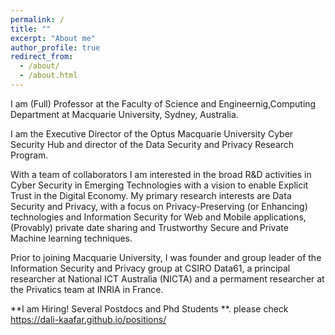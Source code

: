 ```yaml
---
permalink: /
title: ""
excerpt: "About me"
author_profile: true
redirect_from: 
  - /about/
  - /about.html
---
```


I am (Full) Professor at the Faculty of Science and Engineernig,Computing Department at Macquarie University, Sydney, Australia. 

I am the Executive Director of the Optus Macquarie University Cyber Security Hub and director of the Data Security and Privacy Research Program. 

With a team of collaborators I am interested in the broad R&D activities in Cyber Security in Emerging Technologies with a vision to enable Explicit Trust in the Digital Economy. My primary research interests are Data Security and Privacy, with a focus on Privacy-Preserving (or Enhancing) technologies and Information Security for Web and Mobile applications, (Provably) private date sharing and Trustworthy Secure and Private Machine learning techniques. 

Prior to joining Macquarie University, I was founder and group leader of the Information Security and Privacy group at CSIRO Data61, a principal researcher at National ICT Australia (NICTA) and a permament researcher at the Privatics team at INRIA in France.


**I am Hiring! Several Postdocs and Phd Students **. please check https://dali-kaafar.github.io/positions/ 


